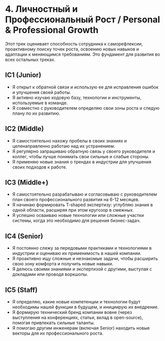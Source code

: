 # 4. Личностный и Профессиональный Рост / Personal & Professional Growth

Этот трек оценивает способность сотрудника к саморефлексии, проактивному поиску точек роста, освоению новых навыков и адаптации к меняющимся требованиям. Это фундамент для развития во всех остальных треках.

## IC1 (Junior)
- Я открыт к обратной связи и использую ее для исправления ошибок и улучшения своей работы.
- Я активно изучаю кодовую базу, технологии и инструменты, используемые в команде.
- Я совместно с руководителем определяю свои зоны роста и следую плану по их развитию.

## IC2 (Middle)
- Я самостоятельно нахожу пробелы в своих знаниях и целенаправленно работаю над их устранением.
- Я регулярно запрашиваю обратную связь у своего руководителя и коллег, чтобы лучше понимать свои сильные и слабые стороны.
- Я применяю новые знания о трендах в индустрии для улучшения своих подходов к работе.

## IC3 (Middle+)
- Я самостоятельно разрабатываю и согласовываю с руководителем план своего профессионального развития на 6-12 месяцев.
- Я начинаю формировать T-shaped экспертизу: углубляю знания в одной области, расширяя при этом кругозор в смежных.
- Я успешно осваиваю новые технологии или сложные участки системы, когда это необходимо для решения бизнес-задач.

## IC4 (Senior)
- Я постоянно слежу за передовыми практиками и технологиями в индустрии и оцениваю их применимость в нашей компании.
- Я проактивно ищу сложные и незнакомые задачи, чтобы расширить свою зону комфорта и получить новые навыки.
- Я делюсь своими знаниями и экспертизой с другими, выступая с докладами или проводя воркшопы.

## IC5 (Staff)
- Я определяю, какие новые компетенции и технологии будут необходимы нашей функции в будущем, и инициирую их внедрение.
- Я формирую технический бренд компании вовне (через выступления на конференциях, статьи, вклад в open-source), помогая привлекать сильные таланты.
- Я помогаю другим инженерам (включая Senior) находить новые векторы для их профессионального роста. 